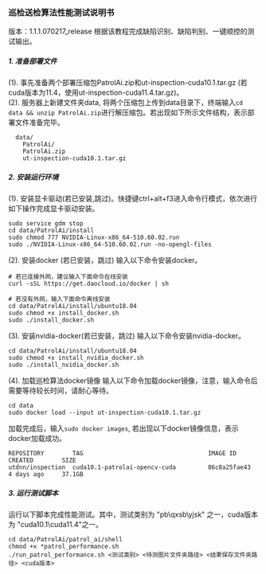 ### 巡检送检算法性能测试说明书
版本：1.1.1.070217_release
根据该教程完成缺陷识别、缺陷判别、一键顺控的测试输出。
##### 1. 准备部署文件
(1). 事先准备两个部署压缩包PatrolAi.zip和ut-inspection-cuda10.1.tar.gz (若cuda版本为11.4，使用ut-inspection-cuda11.4.tar.gz)。  
(2). 服务器上新建文件夹data, 将两个压缩包上传到data目录下，终端输入```cd data && unzip PatrolAi.zip```进行解压缩包。若出现如下所示文件结构，表示部署文件准备完毕。
```
  data/
    PatrolAi/
    PatrolAi.zip
    ut-inspection-cuda10.1.tar.gz
```
##### 2. 安装运行环境
(1). 安装显卡驱动(若已安装,跳过)。快捷键ctrl+alt+f3进入命令行模式，依次进行如下操作完成显卡驱动安装。
```
sudo service gdm stop  
cd data/PatrolAi/install
sudo chmod 777 NVIDIA-Linux-x86_64-510.60.02.run
sudo ./NVIDIA-Linux-x86_64-510.60.02.run -no-opengl-files
```
(2). 安装docker (若已安装，跳过)
输入以下命令安装docker。
```
# 若已连接外网，建议输入下面命令在线安装
curl -sSL https://get.daocloud.io/docker | sh

# 若没有外网，输入下面命令离线安装
cd data/PatrolAi/install/ubuntu18.04
sudo chmod +x install_docker.sh
sudo ./install_docker.sh
```
(3). 安装nvidia-docker(若已安装，跳过)
输入以下命令安装nvidia-docker。
```
cd data/PatrolAi/install/ubuntu18.04
sudo chmod +x install_nvidia_docker.sh
sudo ./install_nvidia_docker.sh
```
(4). 加载巡检算法docker镜像
输入以下命令加载docker镜像，注意，输入命令后需要等待较长时间，请耐心等待。
```
cd data
sudo docker load --input ut-inspection-cuda10.1.tar.gz
```
加载完成后，输入```sudo docker images```, 若出现以下docker镜像信息，表示docker加载成功。
```
REPOSITORY        TAG                                   IMAGE ID       CREATED        SIZE
utdnn/inspection  cuda10.1-patrolai-opencv-cuda         86c8a25fae43   4 days ago     37.1GB
```
##### 3. 运行测试脚本
运行以下脚本完成性能测试。其中，测试类别为 "pb\qxsb\yjsk" 之一，cuda版本为 "cuda10.1\cuda11.4"之一。
```
cd data/PatrolAi/patrol_ai/shell
chmod +x *patrol_performance.sh
./run_patrol_performance.sh <测试类别> <待测图片文件夹路径> <结果保存文件夹路径> <cuda版本>
```

